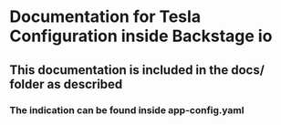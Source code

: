 # Documentation for Tesla Configuration inside Backstage io
## This documentation is included in the docs/ folder as described
### The indication can be found inside app-config.yaml
